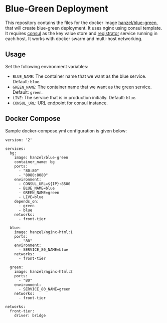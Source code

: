 Blue-Green Deployment
===

This repository contains the files for the docker image [hanzel/blue-green](https://hub.docker.com/r/hanzel/blue-green/), that will create blue-green deployment. It uses nginx using consul template. It requires [consul](https://hub.docker.com/r/gliderlabs/consul-server/) as the key value store and [registrator](https://hub.docker.com/r/gliderlabs/registrator/) service running in each host. It works with docker swarm and multi-host networking.

Usage
---

Set the following environment variables:

* `BLUE_NAME`: The container name that we want as the blue service. Default: `blue`.
* `GREEN_NAME`: The container name that we want as the green service. Default: `green`.
* `LIVE`: The service that is in production initially. Default: `blue`.
* `CONSUL_URL`: URL endpoint for consul instance.

Docker Compose
---

Sample docker-compose.yml configuration is given below:

```
version: '2'

services:
  bg:
    image: hanzel/blue-green
    container_name: bg
    ports:
      - "80:80"
      - "8080:8080"
    environment:
      - CONSUL_URL=${IP}:8500
      - BLUE_NAME=blue
      - GREEN_NAME=green
      - LIVE=blue
    depends_on:
      - green
      - blue
    networks:
      - front-tier

  blue:
    image: hanzel/nginx-html:1
    ports:
      - "80"
    environment:
      - SERVICE_80_NAME=blue
    networks:
      - front-tier

  green:
    image: hanzel/nginx-html:2
    ports:
      - "80"
    environment:
      - SERVICE_80_NAME=green
    networks:
      - front-tier

networks:
  front-tier:
    driver: bridge
```